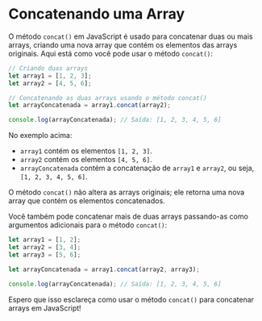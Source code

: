 # Concatenando uma Array

O método `concat()` em JavaScript é usado para concatenar duas ou mais arrays, criando uma nova array que contém os elementos das arrays originais. Aqui está como você pode usar o método `concat()`:

```javascript
// Criando duas arrays
let array1 = [1, 2, 3];
let array2 = [4, 5, 6];

// Concatenando as duas arrays usando o método concat()
let arrayConcatenada = array1.concat(array2);

console.log(arrayConcatenada); // Saída: [1, 2, 3, 4, 5, 6]
```

No exemplo acima:

- `array1` contém os elementos `[1, 2, 3]`.
- `array2` contém os elementos `[4, 5, 6]`.
- `arrayConcatenada` contém a concatenação de `array1` e `array2`, ou seja, `[1, 2, 3, 4, 5, 6]`.

O método `concat()` não altera as arrays originais; ele retorna uma nova array que contém os elementos concatenados.

Você também pode concatenar mais de duas arrays passando-as como argumentos adicionais para o método `concat()`:

```javascript
let array1 = [1, 2];
let array2 = [3, 4];
let array3 = [5, 6];

let arrayConcatenada = array1.concat(array2, array3);

console.log(arrayConcatenada); // Saída: [1, 2, 3, 4, 5, 6]
```

Espero que isso esclareça como usar o método `concat()` para concatenar arrays em JavaScript!